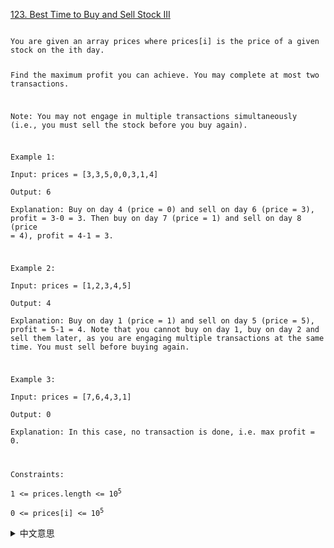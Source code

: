 [123. Best Time to Buy and Sell Stock III](https://leetcode.com/problems/best-time-to-buy-and-sell-stock-iii/)

<code>
You are given an array prices where prices[i] is the price of a given stock on the ith day.  

Find the maximum profit you can achieve. You may complete at most two transactions.  

Note: You may not engage in multiple transactions simultaneously (i.e., you must sell the stock before you buy again).  

 

Example 1:  
Input: prices = [3,3,5,0,0,3,1,4]  
Output: 6  
Explanation: Buy on day 4 (price = 0) and sell on day 6 (price = 3), profit = 3-0 = 3.
Then buy on day 7 (price = 1) and sell on day 8 (price = 4), profit = 4-1 = 3.  

Example 2:  
Input: prices = [1,2,3,4,5]  
Output: 4  
Explanation: Buy on day 1 (price = 1) and sell on day 5 (price = 5), profit = 5-1 = 4.
Note that you cannot buy on day 1, buy on day 2 and sell them later, as you are engaging multiple transactions at the same time. You must sell before buying again.  

Example 3:  
Input: prices = [7,6,4,3,1]  
Output: 0  
Explanation: In this case, no transaction is done, i.e. max profit = 0.  

Constraints:  
1 <= prices.length <= 10<sup>5</sup>  
0 <= prices[i] <= 10<sup>5</sup>
</code>

<details>
  <summary>中文意思</summary>

> 給一組prices int array, 其中prices[i]表示當天股票的價格.  
> 目標將利潤給最大化, 但規定過程中最多執行2次的交易, 且手上最多也只能有一筆股票 
> 如果無法獲得利潤, 則返回0  

# 買低賣高!  
粗淺想法是找出最高效益的跟次高的作加總
延續前面的作法, 今天比昨天高就賣出的策略, 發現有反例
```[1,5,2,8,3,10]```, 三次買賣分別利潤是```4,6,7```, 取前兩高加總 = 13
但其實Day1能等到Day4的8再賣出, 利潤分別是```7,7```, 加總是14
所以買賣策略沒那麼單純了!

所以換個思路, 按照DP的思維, 拆成兩堆profit[i]表示前i天的最高立論跟profit[i+1]
加上最多交易2次的這條件, 交易次數用```k```表示
profit[i][k]表示前i天最多k次的最高收益

每一天都能選擇買賣或不做事, 如果在第i天選擇賣出, 那也就表示, 在0 ~ i-1添有一天要選擇買入, 才能做這賣出操作, 也表示可能在這買入之前也進行了k-1次買賣.
第1天就買入, 第i天做賣出, 利潤是 prices[i] - prices[0]
第2天買入, 第i天做賣出, 利潤是 prices[i] - prices[1] + profit[0][k-1] , 加上前1天的最大收益
第3天買入, 第i天做賣出, 利潤是 prices[i] - prices[2] + profit[1][k-1] , 依此類推...
第j天買入, 第i天做賣出, 利潤是 prices[i] - prices[j] + profit[j-1][k-1]
在這些可能裡面選擇一個最大的, 跟第i天什麼都不做事做比較, 就是profit[i][k]的值了
再簡化成改加上當天的最大利潤
第j天買入, 第i天做賣出, 利潤是 prices[i] - prices[j] + profit[j][k-1]
</details>